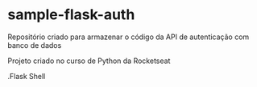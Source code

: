# sample-flask-auth

Repositório criado para armazenar o código da API de autenticação com banco de dados 

Projeto criado no curso de Python da Rocketseat

.Flask Shell  






